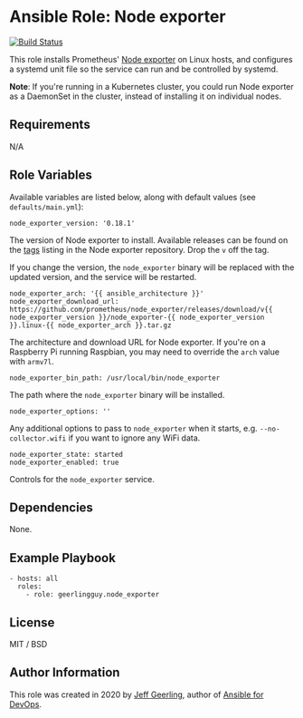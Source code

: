 # Ansible Role: Node exporter

[![Build Status](https://travis-ci.com/geerlingguy/ansible-role-node_exporter.svg?branch=master)](https://travis-ci.com/geerlingguy/ansible-role-node_exporter)

This role installs Prometheus' [Node exporter](https://github.com/prometheus/node_exporter) on Linux hosts, and configures a systemd unit file so the service can run and be controlled by systemd.

**Note**: If you're running in a Kubernetes cluster, you could run Node exporter as a DaemonSet in the cluster, instead of installing it on individual nodes.

## Requirements

N/A

## Role Variables

Available variables are listed below, along with default values (see `defaults/main.yml`):

    node_exporter_version: '0.18.1'

The version of Node exporter to install. Available releases can be found on the [tags](https://github.com/prometheus/node_exporter/tags) listing in the Node exporter repository. Drop the `v` off the tag.

If you change the version, the `node_exporter` binary will be replaced with the updated version, and the service will be restarted.

    node_exporter_arch: '{{ ansible_architecture }}'
    node_exporter_download_url: https://github.com/prometheus/node_exporter/releases/download/v{{ node_exporter_version }}/node_exporter-{{ node_exporter_version }}.linux-{{ node_exporter_arch }}.tar.gz

The architecture and download URL for Node exporter. If you're on a Raspberry Pi running Raspbian, you may need to override the `arch` value with `armv7l`.

    node_exporter_bin_path: /usr/local/bin/node_exporter

The path where the `node_exporter` binary will be installed.

    node_exporter_options: ''

Any additional options to pass to `node_exporter` when it starts, e.g. `--no-collector.wifi` if you want to ignore any WiFi data.

    node_exporter_state: started
    node_exporter_enabled: true

Controls for the `node_exporter` service.

## Dependencies

None.

## Example Playbook

    - hosts: all
      roles:
        - role: geerlingguy.node_exporter

## License

MIT / BSD

## Author Information

This role was created in 2020 by [Jeff Geerling](https://www.jeffgeerling.com/), author of [Ansible for DevOps](https://www.ansiblefordevops.com/).
